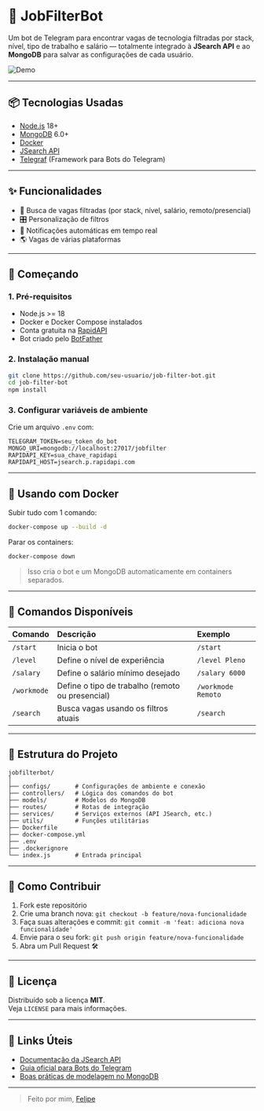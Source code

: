 
# 🤖 JobFilterBot

Um bot de Telegram para encontrar vagas de tecnologia filtradas por stack, nível, tipo de trabalho e salário — totalmente integrado à **JSearch API** e ao **MongoDB** para salvar as configurações de cada usuário.

![Demo](https://media.giphy.com/media/v1.Y2lkPTc5MGI3NjExdGJ3Y3E1bXh3c3NqdmF4Z2V6dTl5N2g1M3BqM3d6d2h6ZnV1bCZlcD12MV9pbnRlcm5hbF9naWZfYnlfaWQmY3Q9Zw/3orieS4jfHJaKwkeli/giphy.gif)

---

## 📦 Tecnologias Usadas

- [Node.js](https://nodejs.org/) 18+
- [MongoDB](https://www.mongodb.com/) 6.0+
- [Docker](https://www.docker.com/)
- [JSearch API](https://rapidapi.com/letscrape-6xbR2hguA5f/api/jsearch)
- [Telegraf](https://telegraf.js.org/) (Framework para Bots do Telegram)

---

## ✨ Funcionalidades

- 🔎 Busca de vagas filtradas (por stack, nível, salário, remoto/presencial)
- 🎛️ Personalização de filtros
- 🔔 Notificações automáticas em tempo real
- 🌎 Vagas de várias plataformas

---

## 🚀 Começando

### 1. Pré-requisitos

- Node.js >= 18
- Docker e Docker Compose instalados
- Conta gratuita na [RapidAPI](https://rapidapi.com/)
- Bot criado pelo [BotFather](https://t.me/BotFather)

### 2. Instalação manual

```bash
git clone https://github.com/seu-usuario/job-filter-bot.git
cd job-filter-bot
npm install
```

### 3. Configurar variáveis de ambiente

Crie um arquivo `.env` com:

```env
TELEGRAM_TOKEN=seu_token_do_bot
MONGO_URI=mongodb://localhost:27017/jobfilter
RAPIDAPI_KEY=sua_chave_rapidapi
RAPIDAPI_HOST=jsearch.p.rapidapi.com
```

---

## 🐳 Usando com Docker

Subir tudo com 1 comando:

```bash
docker-compose up --build -d
```

Parar os containers:

```bash
docker-compose down
```

> Isso cria o bot e um MongoDB automaticamente em containers separados.

---

## 🎯 Comandos Disponíveis

| Comando         | Descrição                             | Exemplo                   |
|:----------------|:--------------------------------------|:---------------------------|
| `/start`        | Inicia o bot                          | `/start`                  |
| `/level`        | Define o nível de experiência         | `/level Pleno`            |
| `/salary`       | Define o salário mínimo desejado       | `/salary 6000`            |
| `/workmode`     | Define o tipo de trabalho (remoto ou presencial) | `/workmode Remoto` |
| `/search`       | Busca vagas usando os filtros atuais  | `/search`                 |

---

## 🧰 Estrutura do Projeto

```
jobfilterbot/
│
├── configs/       # Configurações de ambiente e conexão
├── controllers/   # Lógica dos comandos do bot
├── models/        # Modelos do MongoDB
├── routes/        # Rotas de integração
├── services/      # Serviços externos (API JSearch, etc.)
├── utils/         # Funções utilitárias
├── Dockerfile
├── docker-compose.yml
├── .env
├── .dockerignore
└── index.js       # Entrada principal
```

---

## 🤝 Como Contribuir

1. Fork este repositório
2. Crie uma branch nova: `git checkout -b feature/nova-funcionalidade`
3. Faça suas alterações e commit: `git commit -m 'feat: adiciona nova funcionalidade'`
4. Envie para o seu fork: `git push origin feature/nova-funcionalidade`
5. Abra um Pull Request 🛠️

---

## 📄 Licença

Distribuído sob a licença **MIT**.  
Veja `LICENSE` para mais informações.

---

## 🔗 Links Úteis

- [Documentação da JSearch API](https://rapidapi.com/letscrape-6xbR2hguA5f/api/jsearch)
- [Guia oficial para Bots do Telegram](https://core.telegram.org/bots)
- [Boas práticas de modelagem no MongoDB](https://www.mongodb.com/docs/manual/core/data-modeling-introduction/)

---
> Feito por mim, [Felipe](https://fm-developer.netlify.app/)
